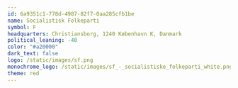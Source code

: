 ```yaml
---
id: 6a9351c1-778d-4987-82f7-0aa285cfb1be
name: Socialistisk Folkeparti
symbol: F
headquarters: Christiansborg, 1240 København K, Danmark
political_leaning: -40
color: "#a20000"
dark_text: false
logo: /static/images/sf.png
monochrome_logo: /static/images/sf_-_socialistiske_folkeparti_white.png
theme: red
---
```

